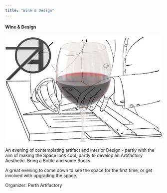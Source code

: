 ```yaml
---
title: "Wine & Design"
---
```

#### Wine & Design

![wine_n\_design.jpg](/events/wine_n_design.jpg)

An evening of contemplating artifact and interior Design - partly with the aim of making the Space look cool, partly to develop an Artifactory Aesthetic. Bring a Bottle and some Books.

A great evening to come down to see the space for the first time, or get involved with upgrading the space.

Organizer: Perth Artifactory
